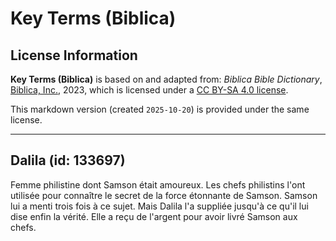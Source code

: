 # Key Terms (Biblica)

## License Information

**Key Terms (Biblica)** is based on and adapted from: _Biblica Bible Dictionary_, [Biblica, Inc.](https://www.biblica.com/), 2023, which is licensed under a [CC BY-SA 4.0 license](https://creativecommons.org/licenses/by-sa/4.0/legalcode.en).

This markdown version (created `2025-10-20`) is provided under the same license.



--------------------------------

## Dalila (id: 133697)

Femme philistine dont Samson était amoureux. Les chefs philistins l'ont utilisée pour connaître le secret de la force étonnante de Samson. Samson lui a menti trois fois à ce sujet. Mais Dalila l'a suppliée jusqu'à ce qu'il lui dise enfin la vérité. Elle a reçu de l'argent pour avoir livré Samson aux chefs.


